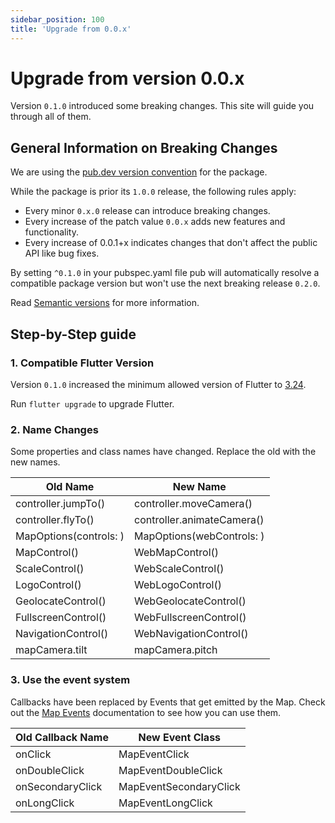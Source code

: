```yaml
---
sidebar_position: 100
title: 'Upgrade from 0.0.x'
---
```


# Upgrade from version 0.0.x

Version `0.1.0` introduced some breaking changes. This site will guide you
through all of them.

## General Information on Breaking Changes

We are using
the [pub.dev version convention](https://dart.dev/tools/pub/versioning) for the
package.

While the package is prior its `1.0.0` release, the following rules apply:

- Every minor `0.x.0` release can introduce breaking changes.
- Every increase of the patch value `0.0.x` adds new features and functionality.
- Every increase of 0.0.1+x indicates changes that don't affect the public API
  like bug fixes.

By setting `^0.1.0` in your pubspec.yaml file pub will automatically resolve a
compatible package version but won't use the next breaking release `0.2.0`.

Read [Semantic versions](https://dart.dev/tools/pub/versioning#semantic-versions)
for more information.

## Step-by-Step guide

### 1. Compatible Flutter Version

Version `0.1.0` increased the minimum allowed version of Flutter
to [3.24](https://medium.com/flutter/whats-new-in-flutter-3-24-6c040f87d1e4).

Run `flutter upgrade` to upgrade Flutter.

### 2. Name Changes

Some properties and class names have changed. Replace the old with the new
names.

| Old Name               | New Name                   |
|------------------------|----------------------------|
| controller.jumpTo()    | controller.moveCamera()    |
| controller.flyTo()     | controller.animateCamera() |
| MapOptions(controls: ) | MapOptions(webControls: )  |
| MapControl()           | WebMapControl()            |
| ScaleControl()         | WebScaleControl()          |
| LogoControl()          | WebLogoControl()           |
| GeolocateControl()     | WebGeolocateControl()      |
| FullscreenControl()    | WebFullscreenControl()     |
| NavigationControl()    | WebNavigationControl()     |
| mapCamera.tilt         | mapCamera.pitch            |

### 3. Use the event system

Callbacks have been replaced by Events that get emitted by the Map.
Check out the [Map Events](./events) documentation to see how you can use them.

| Old Callback Name | New Event Class        |
|-------------------|------------------------|
| onClick           | MapEventClick          |
| onDoubleClick     | MapEventDoubleClick    |
| onSecondaryClick  | MapEventSecondaryClick |
| onLongClick       | MapEventLongClick      |
